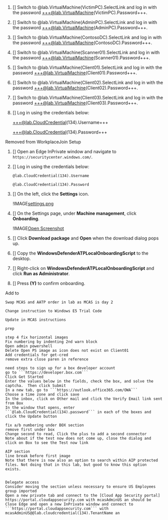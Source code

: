 1. [] Switch to @lab.VirtualMachine(VictimPC).SelectLink and log in with the password +++@lab.VirtualMachine(VictimPC).Password+++.

1. [] Switch to @lab.VirtualMachine(AdminPC).SelectLink and log in with the password +++@lab.VirtualMachine(AdminPC).Password+++.

1. [] Switch to @lab.VirtualMachine(ContosoDC).SelectLink and log in with the password +++@lab.VirtualMachine(ContosoDC).Password+++.

1. [] Switch to @lab.VirtualMachine(Scanner01).SelectLink and log in with the password +++@lab.VirtualMachine(Scanner01).Password+++.

1. [] Switch to @lab.VirtualMachine(Client01).SelectLink and log in with the password +++@lab.VirtualMachine(Client01).Password+++.

1. [] Switch to @lab.VirtualMachine(Client02).SelectLink and log in with the password +++@lab.VirtualMachine(Client02).Password+++.

1. [] Switch to @lab.VirtualMachine(Client03).SelectLink and log in with the password +++@lab.VirtualMachine(Client03).Password+++.

1. [] Log in using the credentials below:

	+++@lab.CloudCredential(134).Username+++

	+++@lab.CloudCredential(134).Password+++

Removed from WorkplaceJoin Setup

1. [] Open an Edge InPrivate window and navigate to ```https://securitycenter.windows.com/```.
1. [] Log in using the credentials below:

	```@lab.CloudCredential(134).Username```

	```@lab.CloudCredential(134).Password```
1. [] On the left, click the **Settings** icon.

	!IMAGE[settings.png](\Media\settings.png)

3. [] On the Settings page, under **Machine management**, click **Onboarding**.
   
	!IMAGE[Open Screenshot](\Media\onboarding.png)

1. [] Click **Download package** and **Open** when the download dialog pops up.
2. [] Copy the **WindowsDefenderATPLocalOnboardingScript** to the desktop.
1. [] Right-click on **WindowsDefenderATPLocalOnboardingScript** and click **Run as Administrator**.
1. [] Press **(Y)** to confirm onboarding.

Add to

	Swap MCAS and AATP order in lab as MCAS is day 2

	Change instruction to Windows E5 Trial Code

    Update in MCAS instructions

	prep

	step 4 fix horizontal images
	Fix numbering by indenting 2nd warn block
	Open admin powershell
	Delete Open PS image as icon does not exist on Client01
	Add credentials for get-cred
	remove extra close paren in reference

	need steps to sign up for a box developer account
	go to ```https://developer.box.com```
	Click Get Started
	Enter the values below in the fields, check the box, and solve the captcha.  Then click Submit
	In a new tab, go to ```https://outlook.office365.com/OWA```
	Choose a time zone and click save
	In the inbox, click on Other mail and click the Verify Email link sent from Box
	In the window that opens, enter ```@lab.CloudCredential(134).password``` in each of the boxes and click the Update button

	fix a/b numbering under BOX section
	remove first under box 
	Change second to read, Click the plus to add a second connector
	Note about if the test now does not come up, close the dialog and click on Box to see the Test now link

	AIP section
	line break before first image
	Note that there is now also an option to search within AIP protected files. Not doing that in this lab, but good to know this option exists.


	Delegate access
	Consider moving the section unless necessary to ensure US Employees group imported
	Open a new private tab and connect to the [Cloud App Security portal] https://portal.cloudappsecurity.com with mcasAdminUS an should be
	Close Edge and open a new InPrivate window and connect to ```https://portal.cloudappsecurity.com``` with mcasAdminUS@@lab.cloudcredential(134).TenantName an